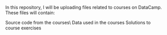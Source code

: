 In this repository, I will be uploading files related to courses on DataCamp. These files will contain:

Source code from the courses\ 
Data used in the courses
Solutions to course exercises
